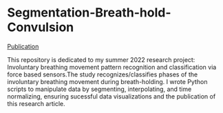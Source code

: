 # Segmentation-Breath-hold-Convulsion
[Publication](https://scholar.google.com/citations?view_op=view_citation&hl=en&user=4KpGYm0AAAAJ&citation_for_view=4KpGYm0AAAAJ:u5HHmVD_uO8C)

This repository is dedicated to my summer 2022 research project: Involuntary breathing movement pattern recognition and
classification via force based sensors.The study recognizes/classifies phases of the involuntary breathing movement during breath-holding. I wrote Python scripts to manipulate data by segmenting, interpolating, and time normalizing, ensuring sucessful data visualizations and the publication of this research article.

